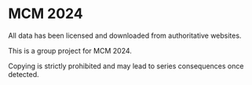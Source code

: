 # MCM 2024

All data has been licensed and downloaded from authoritative websites.

This is a group project for MCM 2024.

Copying is strictly prohibited and may lead to series consequences once detected.
